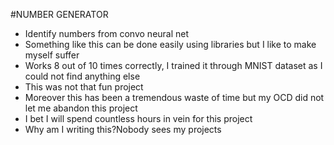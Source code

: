 #NUMBER GENERATOR 

* Identify numbers from convo neural net
* Something like this can be done easily using libraries but I like to make myself suffer 
* Works 8 out of 10 times correctly, I trained it through MNIST dataset as I could not find anything else
* This was not that fun project
* Moreover this has been a tremendous waste of time but my OCD did not let me abandon this project
* I bet I will spend countless hours in vein for this project
* Why am I writing this?Nobody sees my projects

